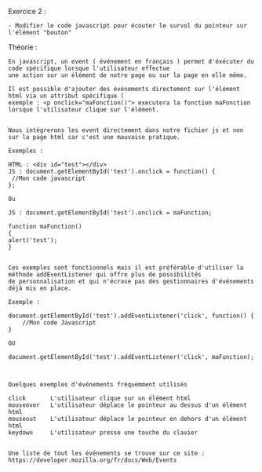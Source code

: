Exercice 2 :

    - Modifier le code javascript pour écouter le survol du pointeur sur l'élément "bouton"

Théorie :

    En javascript, un event ( événement en français ) permet d'éxécuter du code spécifique lorsque l'utilisateur effectue
    une action sur un élément de notre page ou sur la page en elle même.

    Il est possible d'ajouter des événements directement sur l'élément html via un attribut spécifique (
    exemple : <p onclick="maFonction()"> executera la fonction maFonction lorsque l'utilisateur clique sur l'élément.


    Nous intégrerons les event directement dans notre fichier js et non sur la page html car c'est une mauvaise pratique.

    Exemples :

    HTML : <div id="test"></div>
    JS : document.getElementById('test').onclick = function() {
     //Mon code javascript
    };

    Ou

    JS : document.getElementById('test').onclick = maFunction;

    function maFunction()
    {
    alert('test');
    }


    Ces exemples sont fonctionnels mais il est préférable d'utiliser la méthode addEventListener qui offre plus de possibilités
    de personnalisation et qui n'écrase pas des gestionnaires d'événements déjà mis en place.

    Exemple :

    document.getElementById('test').addEventListener('click', function() {
        //Mon code Javascript
    }

    OU

    document.getElementById('test').addEventListener('click', maFunction);



    Quelques exemples d'événements fréquemment utilisés

    click 	    L'utilisateur clique sur un élément html
    mouseover   L'utilisateur déplace le pointeur au dessus d'un élément html
    mouseout 	L'utilisateur déplace le pointeur en dehors d'un élément html
    keydown 	L'utilisateur presse une touche du clavier


    Une liste de tout les événements se trouve sur ce site : https://developer.mozilla.org/fr/docs/Web/Events 
